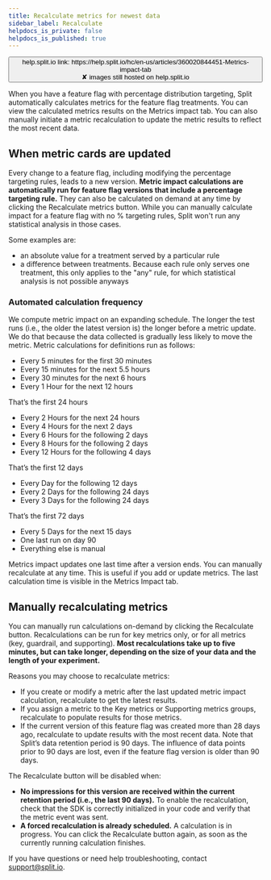 ```yaml
---
title: Recalculate metrics for newest data
sidebar_label: Recalculate
helpdocs_is_private: false
helpdocs_is_published: true
---
```


<p>
  <button style={{borderRadius:'8px', border:'1px', fontFamily:'Courier New', fontWeight:'800', textAlign:'left'}}> help.split.io link: https://help.split.io/hc/en-us/articles/360020844451-Metrics-impact-tab <br /> ✘ images still hosted on help.split.io <br /> </button>
</p>

When you have a feature flag with percentage distribution targeting, Split automatically calculates metrics for the feature flag treatments. You can view the calculated metrics results on the Metrics impact tab. You can also manually initiate a metric recalculation to update the metric results to reflect the most recent data.

## When metric cards are updated

Every change to a feature flag, including modifying the percentage targeting rules, leads to a new version. **Metric impact calculations are automatically run for feature flag versions that include a percentage targeting rule.** They can also be calculated on demand at any time by clicking the Recalculate metrics button. While you can manually calculate impact for a feature flag with no % targeting rules, Split won't run any statistical analysis in those cases.

Some examples are:

* an absolute value for a treatment served by a particular rule
* a difference between treatments. Because each rule only serves one treatment, this only applies to the "any" rule, for which statistical analysis is not possible anyways

### Automated calculation frequency

We compute metric impact on an expanding schedule. The longer the test runs (i.e., the older the latest version is) the longer before a metric update. We do that because the data collected is gradually less likely to move the metric. Metric calculations for definitions run as follows:

* Every 5 minutes for the first 30 minutes
* Every 15 minutes for the next 5.5 hours
* Every 30 minutes for the next 6 hours
* Every 1 Hour for the next 12 hours

That’s the first 24 hours

* Every 2 Hours for the next 24 hours
* Every 4 Hours for the next 2 days
* Every 6 Hours for the following 2 days
* Every 8 Hours for the following 2 days
* Every 12 Hours for the following 4 days

That’s the first 12 days 

* Every Day for the following 12 days
* Every 2 Days for the following 24 days
* Every 3 Days for the following 24 days

That’s the first 72 days

* Every 5 Days for the next 15 days
* One last run on day 90
* Everything else is manual

Metrics impact updates one last time after a version ends. You can manually recalculate at any time. This is useful if you add or update metrics. The last calculation time is visible in the Metrics Impact tab.

## Manually recalculating metrics

You can manually run calculations on-demand by clicking the Recalculate button. Recalculations can be run for key metrics only, or for all metrics (key, guardrail, and supporting). **Most recalculations take up to five minutes, but can take longer, depending on the size of your data and the length of your experiment.**

Reasons you may choose to recalculate metrics:
* If you create or modify a metric after the last updated metric impact calculation, recalculate to get the latest results.
* If you assign a metric to the Key metrics or Supporting metrics groups, recalculate to populate results for those metrics.
* If the current version of this feature flag was created more than 28 days ago, recalculate to update results with the most recent data. Note that Split’s data retention period is 90 days. The influence of data points prior to 90 days are lost, even if the feature flag version is older than 90 days.

The Recalculate button will be disabled when:

* **No impressions for this version are received within the current retention period (i.e., the last 90 days).** To enable the recalculation, check that the SDK is correctly initialized in your code and verify that the metric event was sent.
* **A forced recalculation is already scheduled.** A calculation is in progress.  You can click the Recalculate button again, as soon as the currently running calculation finishes.

If you have questions or need help troubleshooting, contact [support@split.io](mailto:support@split.io).